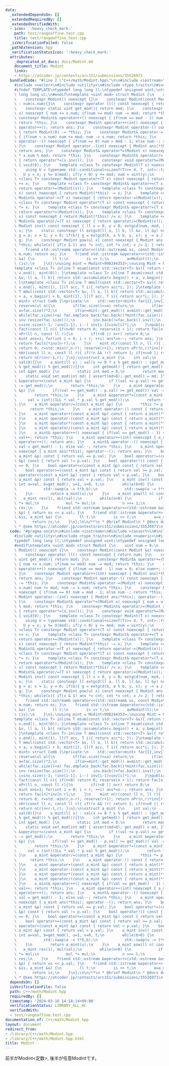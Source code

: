 ```yaml
---
data:
  _extendedDependsOn: []
  _extendedRequiredBy: []
  _extendedVerifiedWith:
  - icon: ':heavy_check_mark:'
    path: test/rangeaffine.test.cpp
    title: test/rangeaffine.test.cpp
  _isVerificationFailed: false
  _pathExtension: hpp
  _verificationStatusIcon: ':heavy_check_mark:'
  attributes:
    _deprecated_at_docs: docs/Modint.md
    document_title: Modint
    links:
    - https://atcoder.jp/contests/arc151/submissions/35526971
  bundledCode: "#line 2 \"C++/math/Modint.hpp\"\n\n#include <iostream>\n#include <cassert>\n\
    #include <vector>\n#include <utility>\n#include <type_traits>\n#include <numeric>\n\
    #ifndef TEMPLATE\ntypedef long long ll;\ntypedef unsigned uint;\ntypedef unsigned\
    \ long long ul;\n#endif\ntemplate <uint mod> struct Modint {\n    uint num = 0;\n\
    \    constexpr Modint() noexcept {}\n    constexpr Modint(const Modint &x) noexcept\
    \ : num(x.num){}\n    constexpr operator ll() const noexcept { return num; }\n\
    \    constexpr static uint get_mod(){ return mod; }\n    constexpr Modint& operator+=(Modint\
    \ x) noexcept { num += x.num; if(num >= mod) num -= mod; return *this; }\n   \
    \ constexpr Modint& operator++() noexcept { if(num == mod - 1) num = 0; else num++;\
    \ return *this; }\n    constexpr Modint operator++(int) noexcept { Modint ans(*this);\
    \ operator++(); return ans; }\n    constexpr Modint operator-() const noexcept\
    \ { return Modint(0) -= *this; }\n    constexpr Modint& operator-=(Modint x) noexcept\
    \ { if(num < x.num) num += mod; num -= x.num; return *this; }\n    constexpr Modint&\
    \ operator--() noexcept { if(num == 0) num = mod - 1; else num--; return *this;\
    \ }\n    constexpr Modint operator--(int) noexcept { Modint ans(*this); operator--();\
    \ return ans; }\n    constexpr Modint& operator*=(Modint x) noexcept { num = ul(num)\
    \ * x.num % mod; return *this; }\n    constexpr Modint& operator/=(Modint x) noexcept\
    \ { return operator*=(x.inv()); }\n    constexpr void operator%=(Modint x) noexcept\
    \ { void(0); }\n    template <class T> constexpr Modint(T x) noexcept {\n    \
    \    using U = typename std::conditional<sizeof(T)>= 4, T, int>::type;\n     \
    \   U y = x; y %= U(mod); if(y < 0) y += mod; num = uint(y);\n    }\n    template\
    \ <class T> constexpr Modint operator+(T x) const noexcept { return Modint(*this)\
    \ += x; }\n    template <class T> constexpr Modint& operator+=(T x) noexcept {\
    \ return operator+=(Modint(x)); }\n    template <class T> constexpr Modint operator-(T\
    \ x) const noexcept { return Modint(*this) -= x; }\n    template <class T> constexpr\
    \ Modint& operator-=(T x) noexcept { return operator-=(Modint(x)); }\n    template\
    \ <class T> constexpr Modint operator*(T x) const noexcept { return Modint(*this)\
    \ *= x; }\n    template <class T> constexpr Modint& operator*=(T x) noexcept {\
    \ return operator*=(Modint(x)); }\n    template <class T> constexpr Modint operator/(T\
    \ x) const noexcept { return Modint(*this) /= x; }\n    template <class T> constexpr\
    \ Modint& operator/=(T x) noexcept { return operator/=(Modint(x)); }\n    constexpr\
    \ Modint inv() const noexcept { ll x = 0, y = 0; extgcd(num, mod, x, y); return\
    \ x; }\n    static constexpr ll extgcd(ll a, ll b, ll &x, ll &y) noexcept { ll\
    \ g = a; x = 1; y = 0; if(b){ g = extgcd(b, a % b, y, x); y -= a / b * x; } return\
    \ g; }\n    constexpr Modint pow(ul x) const noexcept { Modint ans = 1, cnt =\
    \ *this; while(x){ if(x & 1) ans *= cnt; cnt *= cnt; x /= 2; } return ans; }\n\
    \    friend std::ostream& operator<<(std::ostream& os, const Modint& m){ os <<\
    \ m.num; return os; }\n    friend std::istream &operator>>(std::istream &is, Modint\
    \ &a) {\n        ll t;\n        is >> t;\n        a=Modint(t);\n        return\
    \ (is);\n    }\n};\nusing mint = Modint<998244353>;\nusing Mint = Modint<1000000007>;\n\
    template <class T> inline T msum(const std::vector<T> &v){ return std::accumulate(v.begin(),\
    \ v.end(), mint(0)); }\ntemplate <class T> inline T msum(const std::vector<T>\
    \ &v, ll a, ll b){ return std::accumulate(v.begin() + a, v.begin() + b, mint(0));\
    \ }\ntemplate <class T> inline T mmul(const std::vector<T> &v){ return std::accumulate(v.begin(),\
    \ v.end(), mint(1), [](T acc, T i){ return acc*i; }); }\ntemplate <class T> inline\
    \ T mmul(const std::vector<T> &v, ll a, ll b){ return std::accumulate(v.begin()\
    \ + a, v.begin() + b, mint(1), [](T acc, T i){ return acc*i; }); }\ntemplate <class\
    \ mint> struct Comb {\nprivate:\n    std::vector<mint> fac{1},inv{1};\n    void\
    \ reserve(ul a){\n        if(fac.size()>=a) return;\n        if(a<fac.size()*2)\
    \ a=fac.size()*2;\n        if(a>=mint::get_mod()) a=mint::get_mod();\n       \
    \ while(fac.size()<a) fac.emplace_back(fac.back()*mint(fac.size()));\n       \
    \ inv.resize(fac.size());\n        inv.back()=fac.back().inv();\n        for(ll\
    \ i=inv.size()-1; !inv[i-1]; i--) inv[i-1]=inv[i]*i;\n    }\npublic:\n    mint\
    \ fact(const ll n){ if(n<0) return 0; reserve(n + 1); return fac[n]; }\n    mint\
    \ nPr(ll n, const ll r){\n        if(r<0 || n<r) return 0;\n        if(n>>24){\
    \ mint ans=1; for(int i = 0; i < r; ++i) ans*=n--; return ans; }\n        reserve(n+1);\
    \ return fac[n]*inv[n-r];\n    }\n    mint nCr(const ll n, ll r){ if(r<0 || n<r)\
    \ return 0; r=std::min(r,n-r); reserve(r+1); return nPr(n,r)*inv[r]; }\n    mint\
    \ nHr(const ll n, const ll r){ if(!n && !r) return 1; if(n<=0 || r<0) return 0;\
    \ return nCr(n+r-1,r); }\n};\n\nstruct a_mint {\n    int val;\n    a_mint() :\
    \ val(0){}\n    a_mint(ll x) : val(x >= 0 ? x % get_mod() : (get_mod() - (-x)\
    \ % get_mod()) % get_mod()){}\n    int getmod() { return get_mod(); }\n    static\
    \ int &get_mod() {\n        static int mod = 0;\n        return mod;\n    }\n\
    \    static void set_mod(int md) { assert(md>0); get_mod() = md; }\n    a_mint\
    \ &operator+=(const a_mint &p) {\n        if ((val += p.val) >= get_mod()) val\
    \ -= get_mod();\n        return *this;\n    }\n    a_mint &operator-=(const a_mint\
    \ &p) {\n        if((val += get_mod() - p.val) >= get_mod()) val -= get_mod();\n\
    \        return *this;\n    }\n    a_mint &operator*=(const a_mint &p) {\n   \
    \     val = (int)(1LL * val * p.val % get_mod());\n        return *this;\n   \
    \ }\n    a_mint &operator/=(const a_mint &p) {\n        *this *= p.inv();\n  \
    \      return *this;\n    }\n    a_mint operator-() const { return a_mint(-val);\
    \ }\n    a_mint operator+(const a_mint &p) const { return a_mint(*this) += p;\
    \ }\n    a_mint operator-(const a_mint &p) const { return a_mint(*this) -= p;\
    \ }\n    a_mint operator*(const a_mint &p) const { return a_mint(*this) *= p;\
    \ }\n    a_mint operator/(const a_mint &p) const { return a_mint(*this) /= p;\
    \ }\n    a_mint& operator++() noexcept { if(val == get_mod() - 1) val = 0; else\
    \ val++; return *this; }\n    a_mint operator++(int) noexcept { a_mint ans(*this);\
    \ operator++(); return ans; }\n    a_mint& operator--() noexcept { if(val == 0)\
    \ val = get_mod() - 1; else val--; return *this; }\n    a_mint operator--(int)\
    \ noexcept { a_mint ans(*this); operator--(); return ans; }\n    bool operator==(const\
    \ a_mint &p) const { return val == p.val; }\n    bool operator!=(const a_mint\
    \ &p) const { return val != p.val; }\n    bool operator!() const { return val\
    \ == 0; }\n    bool operator<=(const a_mint &p) const { return val <= p.val; }\n\
    \    bool operator>=(const a_mint &p) const { return val >= p.val; }\n    bool\
    \ operator<(const a_mint &p) const { return val < p.val; }\n    bool operator>(const\
    \ a_mint &p) const { return val > p.val; }\n    a_mint inv() const {\n       \
    \ int a=val, b=get_mod(), u=1, v=0, t;\n        while(b>0) {\n            t=a/b;\n\
    \            std::swap(a -= t*b,b);\n            std::swap(u -= t*v,v);\n    \
    \    }\n        return a_mint(u);\n    }\n    a_mint pow(ll n) const {\n     \
    \   a_mint res(1), mul(val);\n        while(n>0) {\n            if(n & 1) res\
    \ *= mul;\n            mul *= mul;\n            n >>= 1;\n        }\n        return\
    \ res;\n    }\n    friend std::ostream &operator<<(std::ostream &os, const a_mint\
    \ &p) { return os << p.val; }\n    friend std::istream &operator>>(std::istream\
    \ &is, a_mint &a) {\n        ll t;\n        is >> t;\n        a=a_mint(t);\n \
    \       return is;\n    }\n};\n\n/**\n * @brief Modint\n * @docs docs/Modint.md\n\
    \ * @see https://atcoder.jp/contests/arc151/submissions/35526971\n */\n"
  code: "#pragma once\n\n#include <iostream>\n#include <cassert>\n#include <vector>\n\
    #include <utility>\n#include <type_traits>\n#include <numeric>\n#ifndef TEMPLATE\n\
    typedef long long ll;\ntypedef unsigned uint;\ntypedef unsigned long long ul;\n\
    #endif\ntemplate <uint mod> struct Modint {\n    uint num = 0;\n    constexpr\
    \ Modint() noexcept {}\n    constexpr Modint(const Modint &x) noexcept : num(x.num){}\n\
    \    constexpr operator ll() const noexcept { return num; }\n    constexpr static\
    \ uint get_mod(){ return mod; }\n    constexpr Modint& operator+=(Modint x) noexcept\
    \ { num += x.num; if(num >= mod) num -= mod; return *this; }\n    constexpr Modint&\
    \ operator++() noexcept { if(num == mod - 1) num = 0; else num++; return *this;\
    \ }\n    constexpr Modint operator++(int) noexcept { Modint ans(*this); operator++();\
    \ return ans; }\n    constexpr Modint operator-() const noexcept { return Modint(0)\
    \ -= *this; }\n    constexpr Modint& operator-=(Modint x) noexcept { if(num <\
    \ x.num) num += mod; num -= x.num; return *this; }\n    constexpr Modint& operator--()\
    \ noexcept { if(num == 0) num = mod - 1; else num--; return *this; }\n    constexpr\
    \ Modint operator--(int) noexcept { Modint ans(*this); operator--(); return ans;\
    \ }\n    constexpr Modint& operator*=(Modint x) noexcept { num = ul(num) * x.num\
    \ % mod; return *this; }\n    constexpr Modint& operator/=(Modint x) noexcept\
    \ { return operator*=(x.inv()); }\n    constexpr void operator%=(Modint x) noexcept\
    \ { void(0); }\n    template <class T> constexpr Modint(T x) noexcept {\n    \
    \    using U = typename std::conditional<sizeof(T)>= 4, T, int>::type;\n     \
    \   U y = x; y %= U(mod); if(y < 0) y += mod; num = uint(y);\n    }\n    template\
    \ <class T> constexpr Modint operator+(T x) const noexcept { return Modint(*this)\
    \ += x; }\n    template <class T> constexpr Modint& operator+=(T x) noexcept {\
    \ return operator+=(Modint(x)); }\n    template <class T> constexpr Modint operator-(T\
    \ x) const noexcept { return Modint(*this) -= x; }\n    template <class T> constexpr\
    \ Modint& operator-=(T x) noexcept { return operator-=(Modint(x)); }\n    template\
    \ <class T> constexpr Modint operator*(T x) const noexcept { return Modint(*this)\
    \ *= x; }\n    template <class T> constexpr Modint& operator*=(T x) noexcept {\
    \ return operator*=(Modint(x)); }\n    template <class T> constexpr Modint operator/(T\
    \ x) const noexcept { return Modint(*this) /= x; }\n    template <class T> constexpr\
    \ Modint& operator/=(T x) noexcept { return operator/=(Modint(x)); }\n    constexpr\
    \ Modint inv() const noexcept { ll x = 0, y = 0; extgcd(num, mod, x, y); return\
    \ x; }\n    static constexpr ll extgcd(ll a, ll b, ll &x, ll &y) noexcept { ll\
    \ g = a; x = 1; y = 0; if(b){ g = extgcd(b, a % b, y, x); y -= a / b * x; } return\
    \ g; }\n    constexpr Modint pow(ul x) const noexcept { Modint ans = 1, cnt =\
    \ *this; while(x){ if(x & 1) ans *= cnt; cnt *= cnt; x /= 2; } return ans; }\n\
    \    friend std::ostream& operator<<(std::ostream& os, const Modint& m){ os <<\
    \ m.num; return os; }\n    friend std::istream &operator>>(std::istream &is, Modint\
    \ &a) {\n        ll t;\n        is >> t;\n        a=Modint(t);\n        return\
    \ (is);\n    }\n};\nusing mint = Modint<998244353>;\nusing Mint = Modint<1000000007>;\n\
    template <class T> inline T msum(const std::vector<T> &v){ return std::accumulate(v.begin(),\
    \ v.end(), mint(0)); }\ntemplate <class T> inline T msum(const std::vector<T>\
    \ &v, ll a, ll b){ return std::accumulate(v.begin() + a, v.begin() + b, mint(0));\
    \ }\ntemplate <class T> inline T mmul(const std::vector<T> &v){ return std::accumulate(v.begin(),\
    \ v.end(), mint(1), [](T acc, T i){ return acc*i; }); }\ntemplate <class T> inline\
    \ T mmul(const std::vector<T> &v, ll a, ll b){ return std::accumulate(v.begin()\
    \ + a, v.begin() + b, mint(1), [](T acc, T i){ return acc*i; }); }\ntemplate <class\
    \ mint> struct Comb {\nprivate:\n    std::vector<mint> fac{1},inv{1};\n    void\
    \ reserve(ul a){\n        if(fac.size()>=a) return;\n        if(a<fac.size()*2)\
    \ a=fac.size()*2;\n        if(a>=mint::get_mod()) a=mint::get_mod();\n       \
    \ while(fac.size()<a) fac.emplace_back(fac.back()*mint(fac.size()));\n       \
    \ inv.resize(fac.size());\n        inv.back()=fac.back().inv();\n        for(ll\
    \ i=inv.size()-1; !inv[i-1]; i--) inv[i-1]=inv[i]*i;\n    }\npublic:\n    mint\
    \ fact(const ll n){ if(n<0) return 0; reserve(n + 1); return fac[n]; }\n    mint\
    \ nPr(ll n, const ll r){\n        if(r<0 || n<r) return 0;\n        if(n>>24){\
    \ mint ans=1; for(int i = 0; i < r; ++i) ans*=n--; return ans; }\n        reserve(n+1);\
    \ return fac[n]*inv[n-r];\n    }\n    mint nCr(const ll n, ll r){ if(r<0 || n<r)\
    \ return 0; r=std::min(r,n-r); reserve(r+1); return nPr(n,r)*inv[r]; }\n    mint\
    \ nHr(const ll n, const ll r){ if(!n && !r) return 1; if(n<=0 || r<0) return 0;\
    \ return nCr(n+r-1,r); }\n};\n\nstruct a_mint {\n    int val;\n    a_mint() :\
    \ val(0){}\n    a_mint(ll x) : val(x >= 0 ? x % get_mod() : (get_mod() - (-x)\
    \ % get_mod()) % get_mod()){}\n    int getmod() { return get_mod(); }\n    static\
    \ int &get_mod() {\n        static int mod = 0;\n        return mod;\n    }\n\
    \    static void set_mod(int md) { assert(md>0); get_mod() = md; }\n    a_mint\
    \ &operator+=(const a_mint &p) {\n        if ((val += p.val) >= get_mod()) val\
    \ -= get_mod();\n        return *this;\n    }\n    a_mint &operator-=(const a_mint\
    \ &p) {\n        if((val += get_mod() - p.val) >= get_mod()) val -= get_mod();\n\
    \        return *this;\n    }\n    a_mint &operator*=(const a_mint &p) {\n   \
    \     val = (int)(1LL * val * p.val % get_mod());\n        return *this;\n   \
    \ }\n    a_mint &operator/=(const a_mint &p) {\n        *this *= p.inv();\n  \
    \      return *this;\n    }\n    a_mint operator-() const { return a_mint(-val);\
    \ }\n    a_mint operator+(const a_mint &p) const { return a_mint(*this) += p;\
    \ }\n    a_mint operator-(const a_mint &p) const { return a_mint(*this) -= p;\
    \ }\n    a_mint operator*(const a_mint &p) const { return a_mint(*this) *= p;\
    \ }\n    a_mint operator/(const a_mint &p) const { return a_mint(*this) /= p;\
    \ }\n    a_mint& operator++() noexcept { if(val == get_mod() - 1) val = 0; else\
    \ val++; return *this; }\n    a_mint operator++(int) noexcept { a_mint ans(*this);\
    \ operator++(); return ans; }\n    a_mint& operator--() noexcept { if(val == 0)\
    \ val = get_mod() - 1; else val--; return *this; }\n    a_mint operator--(int)\
    \ noexcept { a_mint ans(*this); operator--(); return ans; }\n    bool operator==(const\
    \ a_mint &p) const { return val == p.val; }\n    bool operator!=(const a_mint\
    \ &p) const { return val != p.val; }\n    bool operator!() const { return val\
    \ == 0; }\n    bool operator<=(const a_mint &p) const { return val <= p.val; }\n\
    \    bool operator>=(const a_mint &p) const { return val >= p.val; }\n    bool\
    \ operator<(const a_mint &p) const { return val < p.val; }\n    bool operator>(const\
    \ a_mint &p) const { return val > p.val; }\n    a_mint inv() const {\n       \
    \ int a=val, b=get_mod(), u=1, v=0, t;\n        while(b>0) {\n            t=a/b;\n\
    \            std::swap(a -= t*b,b);\n            std::swap(u -= t*v,v);\n    \
    \    }\n        return a_mint(u);\n    }\n    a_mint pow(ll n) const {\n     \
    \   a_mint res(1), mul(val);\n        while(n>0) {\n            if(n & 1) res\
    \ *= mul;\n            mul *= mul;\n            n >>= 1;\n        }\n        return\
    \ res;\n    }\n    friend std::ostream &operator<<(std::ostream &os, const a_mint\
    \ &p) { return os << p.val; }\n    friend std::istream &operator>>(std::istream\
    \ &is, a_mint &a) {\n        ll t;\n        is >> t;\n        a=a_mint(t);\n \
    \       return is;\n    }\n};\n\n/**\n * @brief Modint\n * @docs docs/Modint.md\n\
    \ * @see https://atcoder.jp/contests/arc151/submissions/35526971\n */"
  dependsOn: []
  isVerificationFile: false
  path: C++/math/Modint.hpp
  requiredBy: []
  timestamp: '2024-03-16 14:18:14+09:00'
  verificationStatus: LIBRARY_ALL_AC
  verifiedWith:
  - test/rangeaffine.test.cpp
documentation_of: C++/math/Modint.hpp
layout: document
redirect_from:
- /library/C++/math/Modint.hpp
- /library/C++/math/Modint.hpp.html
title: Modint
---
```

前半がModint\<定数\>, 後半が任意Modintです。